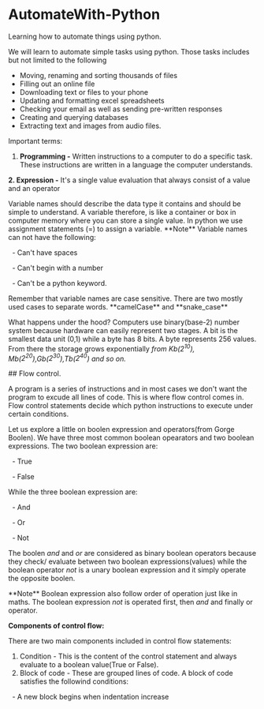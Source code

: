 # AutomateWith-Python

Learning how to automate things using python.



We will learn to automate simple tasks using python. Those tasks includes but not limited to the following



* Moving, renaming and sorting thousands of files
* Filling out an online file
* Downloading text or files to your phone
* Updating and formatting excel spreadsheets
* Checking your email as well as sending pre-written responses
* Creating and querying databases
* Extracting text and images from audio files.



Important terms:



1. **Programming -** Written instructions to a computer to do a specific task. These instructions are written in a language the computer understands.

**2. Expression -** It's a single value evaluation that always consist of a value and an operator



Variable names should describe the data type it contains and should be simple to understand. A variable therefore, is like a container or box in computer memory where you can store a single value. In python we use assignment statements (=) to assign a variable. \*\*Note\*\* Variable names can not have the following:



 	- Can't have spaces

 	- Can't begin with a number

 	- Can't be a python keyword.

Remember that variable names are case sensitive. There are two mostly used cases to separate words. \*\*camelCase\*\* and \*\*snake\_case\*\*



What happens under the hood? Computers use binary(base-2) number system because hardware can easily represent two stages. A bit is the smallest data unit (0,1) while a byte has 8 bits. A byte represents 256 values. From there the storage grows exponentially *from Kb($2^10$), Mb($2^20$),Gb($2^30$),Tb($2^40$) and so on.*





\## Flow control.



A program is a series of instructions and in most cases we don't want the program to excude all lines of code. This is where flow control comes in. Flow control statements decide which python instructions to execute under certain conditions.



Let us explore a little on boolen expression and operators(from Gorge Boolen). We have three most common boolean opearators and two boolean expressions. The two boolean expression are:

 	- True

 	- False

While the three boolean expression are:

 	- And

 	- Or

 	- Not

The boolen *and* and *or*  are considered as binary boolean operators because they check/ evaluate between two boolean expressions(values) while the boolean operator *not* is a unary boolean expression and it simply operate the opposite boolen.



\*\*Note\*\* Boolean expression also follow order of operation just like in maths. The boolean expression  *not* is operated first, then *and* and finally or operator.



**Components of control flow:**

There are two main components included in control flow statements:

1. Condition - This is the content of the control statement and always evaluate to a boolean value(True or False).
2. Block of code - These are grouped lines of code. A block of code satisfies the followind conditions:

 	- A new block begins when indentation increase

